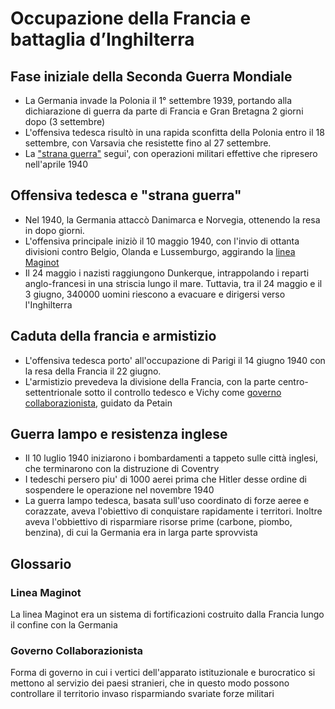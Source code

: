 # Occupazione della Francia e battaglia d’Inghilterra

## Fase iniziale della Seconda Guerra Mondiale
- La Germania invade la Polonia il 1° settembre 1939, portando alla dichiarazione di guerra da parte di Francia e Gran
Bretagna 2 giorni dopo (3 settembre)
- L'offensiva tedesca risultò in una rapida sconfitta della Polonia entro il 18 settembre, con Varsavia che resistette
fino al 27 settembre.
- La ["strana guerra"](L-attacco-alla-Polonia.md#strana-guerra) segui', con operazioni militari effettive che ripresero
nell'aprile 1940

## Offensiva tedesca e "strana guerra"
- Nel 1940, la Germania attaccò Danimarca e Norvegia, ottenendo la resa in dopo giorni.
- L'offensiva principale iniziò il 10 maggio 1940, con l'invio di ottanta divisioni contro Belgio, Olanda e Lussemburgo,
aggirando la [linea Maginot](#linea-maginot)
- Il 24 maggio i nazisti raggiungono Dunkerque, intrappolando i reparti anglo-francesi in una striscia lungo il mare.
Tuttavia, tra il 24 maggio e il 3 giugno, 340000 uomini riescono a evacuare e dirigersi verso l'Inghilterra

## Caduta della francia e armistizio
- L'offensiva tedesca porto' all'occupazione di Parigi il 14 giugno 1940 con la resa della Francia il 22 giugno.
- L'armistizio prevedeva la divisione della Francia, con la parte centro-settentrionale sotto il controllo tedesco e 
Vichy come [governo collaborazionista](#governo-collaborazionista), guidato da Petain

## Guerra lampo e resistenza inglese
- Il 10 luglio 1940 iniziarono i bombardamenti a tappeto sulle città inglesi, che terminarono con la distruzione di
Coventry
- I tedeschi persero piu' di 1000 aerei prima che Hitler desse ordine di sospendere le operazione nel novembre 1940
- La guerra lampo tedesca, basata sull'uso coordinato di forze aeree e corazzate, aveva l'obiettivo di conquistare 
rapidamente i territori. Inoltre aveva l'obbiettivo di risparmiare risorse prime (carbone, piombo, benzina), di cui la
Germania era in larga parte sprovvista

## Glossario
### Linea Maginot
La linea Maginot era un sistema di fortificazioni costruito dalla Francia lungo il confine con la Germania

### Governo Collaborazionista
Forma di governo in cui i vertici dell'apparato istituzionale e burocratico si mettono al servizio dei paesi stranieri,
che in questo modo possono controllare il territorio invaso risparmiando svariate forze militari
